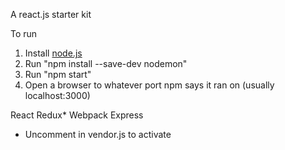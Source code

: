 A react.js starter kit

To run
1. Install [node.js](https://nodejs.org/en/)
2. Run "npm install --save-dev nodemon"
3. Run "npm start"
4. Open a browser to whatever port npm says it ran on (usually localhost:3000)

React
Redux*
Webpack
Express

* Uncomment in vendor.js to activate

